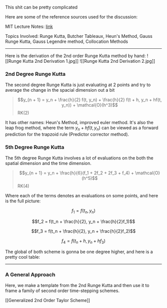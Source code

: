 This shit can be pretty complicated

Here are some of the reference sources used for the discussion: 

MIT Lecture Notes: [link](http://www.math.iit.edu/~fass/478578_Chapter_3.pdf)

Topics Involved: Runge Kutta, Butcher Tableaux, Heun's Method, Gauss Runge Kutta, Gauss Legendre method, Collocation Methods

---

Here is the derivation of the 2nd order Runge Kutta method by hand: 
![[Runge Kutta 2nd Derivation 1.jpg]]
![[Runge Kutta 2nd Derivation 2.jpg]]

### **2nd Degree Runge Kutta** 

The second degree Runge Kutta is just evaluating at 2 points and try to average the change in the spacial dimension out a bit
> $$y_{n + 1} = y_n + \frac{h}{2} f(t, y_n) + \frac{h}{2} f(t + h, y_n + hf(t, y_n)) + \mathcal{O}(h^3)$$
> RK(2)

It has other names: Heun's Method, improved euler method. It's also the leap frog method, where the term $y_n + hf(t, y_n)$ can be viewed as a forward prediction for the trapzoid rule (Predictor corrector method).

### **5th Degree Runge Kutta**

The 5th degree Runge Kutta involves a lot of evaluations on the both the spatial dimension and the time dimension. 

> $$y_{n + 1} = y_n + \frac{h}{6}(f_1 + 2f_2 + 2f_3 + f_4) + \mathcal{O}(h^5)$$
> RK(4)

Where each of the terms denotes an evaluations on some points, and here is the full picture: 

$$f_1 = f(t_n, y_n)$$

$$f_2 = f(t_n + \frac{h}{2}, y_n + \frac{h}{2}f_1)$$

$$f_3 = f(t_n + \frac{h}{2}, y_n + \frac{h}{2}f_2)$$

$$f_4 = f(t_n + h, y_n + hf_3)$$

The global of both scheme is gonna be one degree higher, and here is a pretty cool table: 

---

### **A General Approach**

Here, we make a template from the 2nd Runge Kutta and then use it to frame a family of second order time-stepping schemes. 

[[Generalized 2nd Order Taylor Scheme]]
